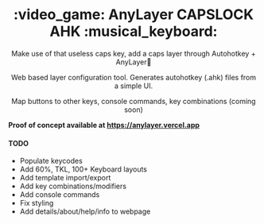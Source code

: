
<h1 align="center">:video_game: AnyLayer CAPSLOCK AHK :musical_keyboard:</h1>
<p align="center">Make use of that useless caps key, add a caps layer through Autohotkey + AnyLayer🎇</p>
<p align="center">Web based layer configuration tool. Generates autohotkey (.ahk) files from a simple UI.</p>
  
<p align="center">Map buttons to other keys, console commands, key combinations (coming soon)</p>

<strong>Proof of concept available at https://anylayer.vercel.app</strong>

<h4>TODO</h4>
<ul>
  <li>Populate keycodes</li>
   <li>Add 60%, TKL, 100+ Keyboard layouts</li>
   <li>Add template import/export</li>
   <li>Add key combinations/modifiers</li>
   <li>Add console commands</li>
   <li>Fix styling</li>
   <li>Add details/about/help/info to webpage</li>
</ul>
